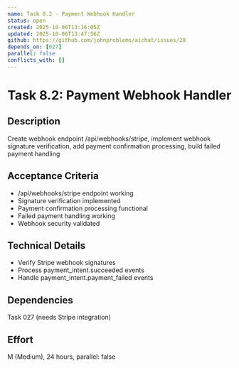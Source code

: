 ```yaml
---
name: Task 8.2 - Payment Webhook Handler
status: open
created: 2025-10-06T13:16:05Z
updated: 2025-10-06T13:47:56Z
github: https://github.com/johnproblems/aichat/issues/28
depends_on: [027]
parallel: false
conflicts_with: []
---
```


# Task 8.2: Payment Webhook Handler

## Description
Create webhook endpoint /api/webhooks/stripe, implement webhook signature verification, add payment confirmation processing, build failed payment handling

## Acceptance Criteria
- /api/webhooks/stripe endpoint working
- Signature verification implemented
- Payment confirmation processing functional
- Failed payment handling working
- Webhook security validated

## Technical Details
- Verify Stripe webhook signatures
- Process payment_intent.succeeded events
- Handle payment_intent.payment_failed events

## Dependencies
Task 027 (needs Stripe integration)

## Effort
M (Medium), 24 hours, parallel: false
